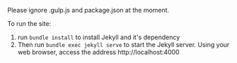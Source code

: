 Please ignore .gulp.js and package.json at the moment.

To run the site:
1. run `bundle install` to install Jekyll and it's dependency
2. Then run `bundle exec jekyll serve` to start the Jekyll server. Using your web browser, access the address http://localhost:4000